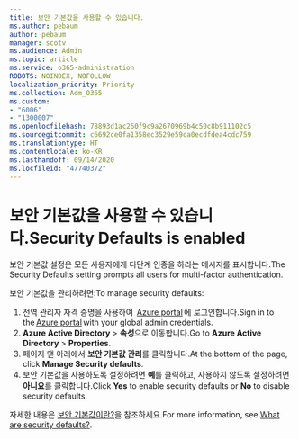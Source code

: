 ```yaml
---
title: 보안 기본값을 사용할 수 있습니다.
ms.author: pebaum
author: pebaum
manager: scotv
ms.audience: Admin
ms.topic: article
ms.service: o365-administration
ROBOTS: NOINDEX, NOFOLLOW
localization_priority: Priority
ms.collection: Adm_O365
ms.custom:
- "6006"
- "1300007"
ms.openlocfilehash: 78893d1ac260f9c9a2670969b4c50c8b911102c5
ms.sourcegitcommit: c6692ce0fa1358ec3529e59ca0ecdfdea4cdc759
ms.translationtype: HT
ms.contentlocale: ko-KR
ms.lasthandoff: 09/14/2020
ms.locfileid: "47740372"
---
```

# <a name="security-defaults-is-enabled"></a><span data-ttu-id="39d10-102">보안 기본값을 사용할 수 있습니다.</span><span class="sxs-lookup"><span data-stu-id="39d10-102">Security Defaults is enabled</span></span>

<span data-ttu-id="39d10-103">보안 기본값 설정은 모든 사용자에게 다단계 인증을 하라는 메시지를 표시합니다.</span><span class="sxs-lookup"><span data-stu-id="39d10-103">The Security Defaults setting prompts all users for multi-factor authentication.</span></span>

<span data-ttu-id="39d10-104">보안 기본값을 관리하려면:</span><span class="sxs-lookup"><span data-stu-id="39d10-104">To manage security defaults:</span></span>

1. <span data-ttu-id="39d10-105">전역 관리자 자격 증명을 사용하여  [Azure portal](https://ms.portal.azure.com/) 에 로그인합니다.</span><span class="sxs-lookup"><span data-stu-id="39d10-105">Sign in to the [Azure portal](https://ms.portal.azure.com/) with your global admin credentials.</span></span>
2. <span data-ttu-id="39d10-106">**Azure Active Directory** > **속성**으로 이동합니다.</span><span class="sxs-lookup"><span data-stu-id="39d10-106">Go to **Azure Active Directory** > **Properties**.</span></span>
3. <span data-ttu-id="39d10-107">페이지 맨 아래에서 **보안 기본값 관리**를 클릭합니다.</span><span class="sxs-lookup"><span data-stu-id="39d10-107">At the bottom of the page, click **Manage Security defaults**.</span></span>
4. <span data-ttu-id="39d10-108">보안 기본값을 사용하도록 설정하려면 **예**를 클릭하고, 사용하지 않도록 설정하려면 **아니요**를 클릭합니다.</span><span class="sxs-lookup"><span data-stu-id="39d10-108">Click **Yes** to enable security defaults or **No** to disable security defaults.</span></span>

<span data-ttu-id="39d10-109">자세한 내용은 [보안 기본값이란?](https://docs.microsoft.com/azure/active-directory/fundamentals/concept-fundamentals-security-defaults)을 참조하세요.</span><span class="sxs-lookup"><span data-stu-id="39d10-109">For more information, see [What are security defaults?](https://docs.microsoft.com/azure/active-directory/fundamentals/concept-fundamentals-security-defaults).</span></span>